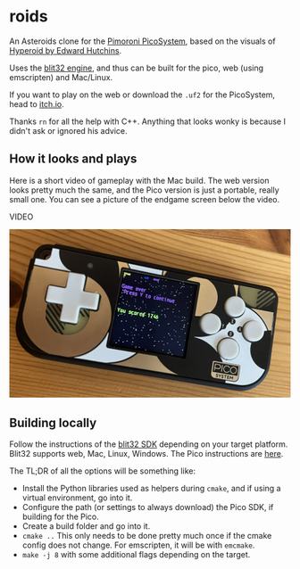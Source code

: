 # roids

An Asteroids clone for the [Pimoroni PicoSystem](https://shop.pimoroni.com/products/picosystem?variant=32369546985555), based on the visuals of [Hyperoid by Edward Hutchins](https://www.mobygames.com/game/12949/hyperoid/).

Uses the [blit32 engine](https://github.com/32blit/32blit-sdk), and thus can be built for the pico, web (using emscripten) and Mac/Linux.

If you want to play on the web or download the `.uf2` for the PicoSystem, head to [itch.io](https://rberenguel.itch.io/roids).

Thanks `rn` for all the help with C++. Anything that looks wonky is because I didn't ask or ignored his advice.

## How it looks and plays

Here is a short video of gameplay with the Mac build. The web version looks pretty much the same, and the Pico version is just a portable, really small one. You can see a picture of the endgame screen below the video.

VIDEO

![](media/endgame-pico.jpg)

## Building locally

Follow the instructions of the [blit32 SDK](https://github.com/32blit/32blit-sdk) depending on your target platform. Blit32 supports web, Mac, Linux, Windows. The Pico instructions are [here](https://github.com/32blit/32blit-sdk/blob/master/docs/pico.md).

The TL;DR of all the options will be something like:

- Install the Python libraries used as helpers during `cmake`, and if using a virtual environment, go into it.
- Configure the path (or settings to always download) the Pico SDK, if building for the Pico.
- Create a build folder and go into it.
- `cmake ..` This only needs to be done pretty much once if the cmake config does not change. For emscripten, it will be with `emcmake`.
- `make -j 8` with some additional flags depending on the target.

